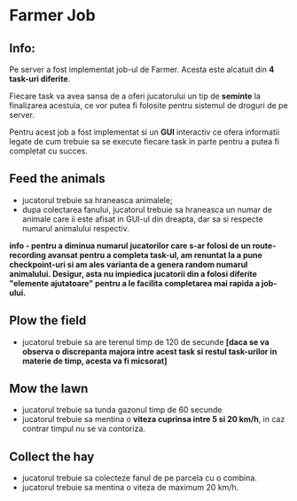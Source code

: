 # Farmer Job
## Info:

Pe server a fost implementat job-ul de Farmer.
Acesta este alcatuit din **4 task-uri diferite**.

Fiecare task va avea sansa de a oferi jucatorului un tip de **seminte** la finalizarea acestuia, ce vor putea fi folosite pentru sistemul de droguri de pe server. 

Pentru acest job a fost implementat si un **GUI** interactiv ce ofera informatii legate de cum trebuie sa se execute fiecare task in parte pentru a putea fi completat cu succes.

## Feed the animals

- jucatorul trebuie sa hraneasca animalele;
- dupa colectarea fanului, jucatorul trebuie sa hraneasca un numar de animale care ii este afisat in GUI-ul din dreapta, dar sa si respecte numarul animalului respectiv. 

**info - pentru a diminua numarul jucatorilor care s-ar folosi de un route-recording avansat pentru a completa task-ul, am renuntat la a pune checkpoint-uri si am ales varianta de a genera random numarul animalului. Desigur, asta nu impiedica jucatorii din a folosi diferite "elemente ajutatoare" pentru a le facilita completarea mai rapida a job-ului.**

## Plow the field 

- jucatorul trebuie sa are terenul timp de 120 de secunde **[daca se va observa o discrepanta majora intre acest task si restul task-urilor in materie de timp, acesta va fi micsorat]**

## Mow the lawn

- jucatorul trebuie sa tunda gazonul timp de 60 secunde
- jucatorul trebuie sa mentina o **viteza cuprinsa intre 5 si 20 km/h**, in caz contrar timpul nu se va contoriza. 

## Collect the hay

- jucatorul trebuie sa colecteze fanul de pe parcela cu o combina.
- jucatorul trebuie sa mentina o viteza de maximum 20 km/h.
